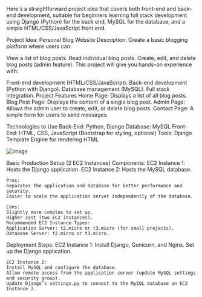 
Here's a straightforward project idea that covers both front-end and back-end development, suitable for beginners learning full stack development using Django (Python) for the back end, MySQL for the database, and a simple HTML/CSS/JavaScript front end.

Project Idea: Personal Blog Website
Description: Create a basic blogging platform where users can:

View a list of blog posts.
Read individual blog posts.
Create, edit, and delete blog posts (admin feature).
This project will give you hands-on experience with:


Front-end development (HTML/CSS/JavaScript).
Back-end development (Python with Django).
Database management (MySQL).
Full stack integration.
Project Features
Home Page: Displays a list of all blog posts.
Blog Post Page: Displays the content of a single blog post.
Admin Page: Allows the admin user to create, edit, or delete blog posts.
Contact Page: A simple form for users to send messages.

Technologies to Use
    Back-End: Python, Django
    Database: MySQL
    Front-End: HTML, CSS, JavaScript (Bootstrap for styling, optional)
    Tools: Django Template Engine for rendering HTML

![image](https://github.com/user-attachments/assets/0b387645-ff0e-4418-9c71-b0de28cbc892)





Basic Production Setup (2 EC2 Instances)
    Components:
    EC2 Instance 1: Hosts the Django application.
    EC2 Instance 2: Hosts the MySQL database.

    Pros:
    Separates the application and database for better performance and security.
    Easier to scale the application server independently of the database.

    Cons:
    Slightly more complex to set up.
    Higher cost (two EC2 instances).
    Recommended EC2 Instance Types:
    Application Server: t2.micro or t3.micro (for small projects).
    Database Server: t2.micro or t3.micro.

Deployment Steps:
    EC2 Instance 1:
    Install Django, Gunicorn, and Nginx.
    Set up the Django application.

    EC2 Instance 2:
    Install MySQL and configure the database.
    Allow remote access from the application server (update MySQL settings and security group).
    Update Django’s settings.py to connect to the MySQL database on EC2 Instance 2.


